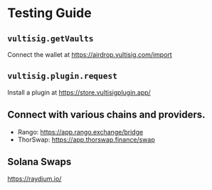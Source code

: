 # Testing Guide

## `vultisig.getVaults`

Connect the wallet at https://airdrop.vultisig.com/import

## `vultisig.plugin.request`

Install a plugin at https://store.vultisigplugin.app/

## Connect with various chains and providers.

- Rango: https://app.rango.exchange/bridge
- ThorSwap: https://app.thorswap.finance/swap

## Solana Swaps

https://raydium.io/
